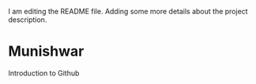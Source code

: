 I am editing the README file. Adding some more details about the project description.
# Munishwar
Introduction to Github
